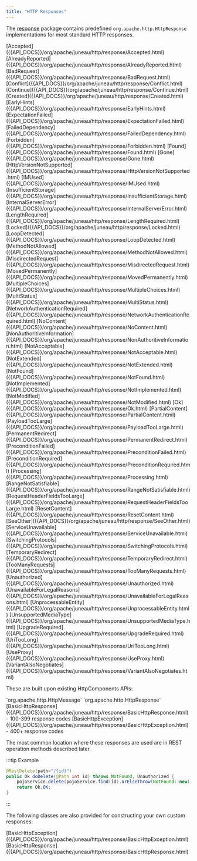 ```yaml
---
title: "HTTP Responses"
---
```


The [response]({{API_DOCS}}/org/apache/juneau/http/response.html) package contains predefined `org.apache.http.HttpResponse` implementations for most standard HTTP responses.

<tree>
<node-0><java-class>[Accepted]({{API_DOCS}}/org/apache/juneau/http/response/Accepted.html)</java-class></node-0>
<node-0><java-class>[AlreadyReported]({{API_DOCS}}/org/apache/juneau/http/response/AlreadyReported.html)</java-class></node-0>
<node-0><java-class>[BadRequest]({{API_DOCS}}/org/apache/juneau/http/response/BadRequest.html)</java-class></node-0>
<node-0><java-class>[Conflict]({{API_DOCS}}/org/apache/juneau/http/response/Conflict.html)</java-class></node-0>
<node-0><java-class>[Continue]({{API_DOCS}}/org/apache/juneau/http/response/Continue.html)</java-class></node-0>
<node-0><java-class>[Created]({{API_DOCS}}/org/apache/juneau/http/response/Created.html)</java-class></node-0>
<node-0><java-class>[EarlyHints]({{API_DOCS}}/org/apache/juneau/http/response/EarlyHints.html)</java-class></node-0>
<node-0><java-class>[ExpectationFailed]({{API_DOCS}}/org/apache/juneau/http/response/ExpectationFailed.html)</java-class></node-0>
<node-0><java-class>[FailedDependency]({{API_DOCS}}/org/apache/juneau/http/response/FailedDependency.html)</java-class></node-0>
<node-0><java-class>[Forbidden]({{API_DOCS}}/org/apache/juneau/http/response/Forbidden.html)</java-class></node-0>
<node-0><java-class>[Found]({{API_DOCS}}/org/apache/juneau/http/response/Found.html)</java-class></node-0>
<node-0><java-class>[Gone]({{API_DOCS}}/org/apache/juneau/http/response/Gone.html)</java-class></node-0>
<node-0><java-class>[HttpVersionNotSupported]({{API_DOCS}}/org/apache/juneau/http/response/HttpVersionNotSupported.html)</java-class></node-0>
<node-0><java-class>[IMUsed]({{API_DOCS}}/org/apache/juneau/http/response/IMUsed.html)</java-class></node-0>
<node-0><java-class>[InsufficientStorage]({{API_DOCS}}/org/apache/juneau/http/response/InsufficientStorage.html)</java-class></node-0>
<node-0><java-class>[InternalServerError]({{API_DOCS}}/org/apache/juneau/http/response/InternalServerError.html)</java-class></node-0>
<node-0><java-class>[LengthRequired]({{API_DOCS}}/org/apache/juneau/http/response/LengthRequired.html)</java-class></node-0>
<node-0><java-class>[Locked]({{API_DOCS}}/org/apache/juneau/http/response/Locked.html)</java-class></node-0>
<node-0><java-class>[LoopDetected]({{API_DOCS}}/org/apache/juneau/http/response/LoopDetected.html)</java-class></node-0>
<node-0><java-class>[MethodNotAllowed]({{API_DOCS}}/org/apache/juneau/http/response/MethodNotAllowed.html)</java-class></node-0>
<node-0><java-class>[MisdirectedRequest]({{API_DOCS}}/org/apache/juneau/http/response/MisdirectedRequest.html)</java-class></node-0>
<node-0><java-class>[MovedPermanently]({{API_DOCS}}/org/apache/juneau/http/response/MovedPermanently.html)</java-class></node-0>
<node-0><java-class>[MultipleChoices]({{API_DOCS}}/org/apache/juneau/http/response/MultipleChoices.html)</java-class></node-0>
<node-0><java-class>[MultiStatus]({{API_DOCS}}/org/apache/juneau/http/response/MultiStatus.html)</java-class></node-0>
<node-0><java-class>[NetworkAuthenticationRequired]({{API_DOCS}}/org/apache/juneau/http/response/NetworkAuthenticationRequired.html)</java-class></node-0>
<node-0><java-class>[NoContent]({{API_DOCS}}/org/apache/juneau/http/response/NoContent.html)</java-class></node-0>
<node-0><java-class>[NonAuthoritiveInformation]({{API_DOCS}}/org/apache/juneau/http/response/NonAuthoritiveInformation.html)</java-class></node-0>
<node-0><java-class>[NotAcceptable]({{API_DOCS}}/org/apache/juneau/http/response/NotAcceptable.html)</java-class></node-0>
<node-0><java-class>[NotExtended]({{API_DOCS}}/org/apache/juneau/http/response/NotExtended.html)</java-class></node-0>
<node-0><java-class>[NotFound]({{API_DOCS}}/org/apache/juneau/http/response/NotFound.html)</java-class></node-0>
<node-0><java-class>[NotImplemented]({{API_DOCS}}/org/apache/juneau/http/response/NotImplemented.html)</java-class></node-0>
<node-0><java-class>[NotModified]({{API_DOCS}}/org/apache/juneau/http/response/NotModified.html)</java-class></node-0>
<node-0><java-class>[Ok]({{API_DOCS}}/org/apache/juneau/http/response/Ok.html)</java-class></node-0>
<node-0><java-class>[PartialContent]({{API_DOCS}}/org/apache/juneau/http/response/PartialContent.html)</java-class></node-0>
<node-0><java-class>[PayloadTooLarge]({{API_DOCS}}/org/apache/juneau/http/response/PayloadTooLarge.html)</java-class></node-0>
<node-0><java-class>[PermanentRedirect]({{API_DOCS}}/org/apache/juneau/http/response/PermanentRedirect.html)</java-class></node-0>
<node-0><java-class>[PreconditionFailed]({{API_DOCS}}/org/apache/juneau/http/response/PreconditionFailed.html)</java-class></node-0>
<node-0><java-class>[PreconditionRequired]({{API_DOCS}}/org/apache/juneau/http/response/PreconditionRequired.html)</java-class></node-0>
<node-0><java-class>[Processing]({{API_DOCS}}/org/apache/juneau/http/response/Processing.html)</java-class></node-0>
<node-0><java-class>[RangeNotSatisfiable]({{API_DOCS}}/org/apache/juneau/http/response/RangeNotSatisfiable.html)</java-class></node-0>
<node-0><java-class>[RequestHeaderFieldsTooLarge]({{API_DOCS}}/org/apache/juneau/http/response/RequestHeaderFieldsTooLarge.html)</java-class></node-0>
<node-0><java-class>[ResetContent]({{API_DOCS}}/org/apache/juneau/http/response/ResetContent.html)</java-class></node-0>
<node-0><java-class>[SeeOther]({{API_DOCS}}/org/apache/juneau/http/response/SeeOther.html)</java-class></node-0>
<node-0><java-class>[ServiceUnavailable]({{API_DOCS}}/org/apache/juneau/http/response/ServiceUnavailable.html)</java-class></node-0>
<node-0><java-class>[SwitchingProtocols]({{API_DOCS}}/org/apache/juneau/http/response/SwitchingProtocols.html)</java-class></node-0>
<node-0><java-class>[TemporaryRedirect]({{API_DOCS}}/org/apache/juneau/http/response/TemporaryRedirect.html)</java-class></node-0>
<node-0><java-class>[TooManyRequests]({{API_DOCS}}/org/apache/juneau/http/response/TooManyRequests.html)</java-class></node-0>
<node-0><java-class>[Unauthorized]({{API_DOCS}}/org/apache/juneau/http/response/Unauthorized.html)</java-class></node-0>
<node-0><java-class>[UnavailableForLegalReasons]({{API_DOCS}}/org/apache/juneau/http/response/UnavailableForLegalReasons.html)</java-class></node-0>
<node-0><java-class>[UnprocessableEntity]({{API_DOCS}}/org/apache/juneau/http/response/UnprocessableEntity.html)</java-class></node-0>
<node-0><java-class>[UnsupportedMediaType]({{API_DOCS}}/org/apache/juneau/http/response/UnsupportedMediaType.html)</java-class></node-0>
<node-0><java-class>[UpgradeRequired]({{API_DOCS}}/org/apache/juneau/http/response/UpgradeRequired.html)</java-class></node-0>
<node-0><java-class>[UriTooLong]({{API_DOCS}}/org/apache/juneau/http/response/UriTooLong.html)</java-class></node-0>
<node-0><java-class>[UseProxy]({{API_DOCS}}/org/apache/juneau/http/response/UseProxy.html)</java-class></node-0>
<node-0><java-class>[VariantAlsoNegotiates]({{API_DOCS}}/org/apache/juneau/http/response/VariantAlsoNegotiates.html)</java-class></node-0>
</tree>

These are built upon existing HttpComponents APIs:

<tree>
<node-0><java-interface>`org.apache.http.HttpMessage`</java-interface></node-0>
<node-1><java-interface>`org.apache.http.HttpResponse`</java-interface></node-1>
<node-2><java-class>[BasicHttpResponse]({{API_DOCS}}/org/apache/juneau/http/response/BasicHttpResponse.html)</java-class> - 100-399 response codes</node-2>
<node-2><java-class>[BasicHttpException]({{API_DOCS}}/org/apache/juneau/http/response/BasicHttpException.html)</java-class> - 400+ response codes</node-2>
</tree>

The most common location where these responses are used are in REST operation methods described later.

:::tip Example
```java
@RestDelete(path="/{id}")
public Ok doDelete(@Path int id) throws NotFound, Unauthorized {
    pojoService.delete(pojoService.find(id).orElseThrow(NotFound::new));
    return Ok.OK;
}
```
:::

The following classes are also provided for constructing your own custom responses:

<tree>
<node-0><java-class>[BasicHttpException]({{API_DOCS}}/org/apache/juneau/http/response/BasicHttpException.html)</java-class></node-0>
<node-0><java-class>[BasicHttpResponse]({{API_DOCS}}/org/apache/juneau/http/response/BasicHttpResponse.html)</java-class></node-0>
</tree>
